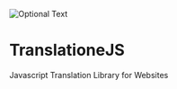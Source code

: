 ![Optional Text](../master/documentation/translationejs.png)
# TranslationeJS
Javascript Translation Library for Websites


